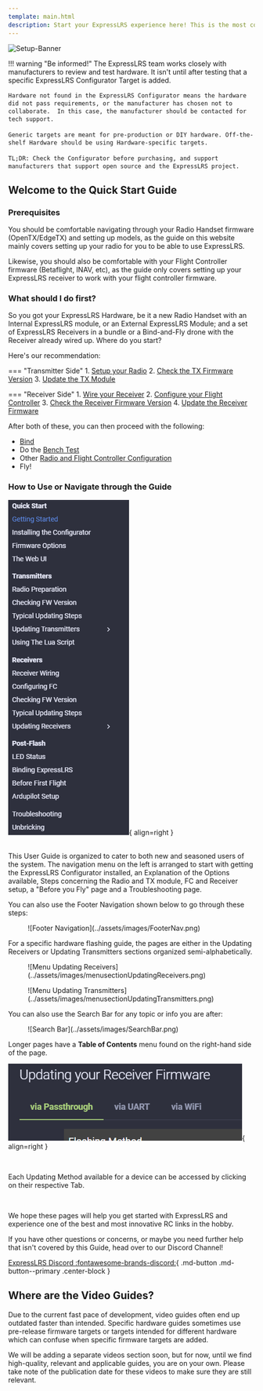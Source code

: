 ```yaml
---
template: main.html
description: Start your ExpressLRS experience here! This is the most comprehensive guide to get you flying on ExpressLRS.
---
```


![Setup-Banner](https://raw.githubusercontent.com/ExpressLRS/ExpressLRS-hardware/master/img/quick-start.png)

!!! warning "Be informed!"
    The ExpressLRS team works closely with manufacturers to review and test hardware.  It isn't until after testing that a specific ExpressLRS Configurator Target is added.

    Hardware not found in the ExpressLRS Configurator means the hardware did not pass requirements, or the manufacturer has chosen not to collaborate.  In this case, the manufacturer should be contacted for tech support.

    Generic targets are meant for pre-production or DIY hardware. Off-the-shelf Hardware should be using Hardware-specific targets.

    TL;DR: Check the Configurator before purchasing, and support manufacturers that support open source and the ExpressLRS project. 

## Welcome to the Quick Start Guide

### Prerequisites

You should be comfortable navigating through your Radio Handset firmware (OpenTX/EdgeTX) and setting up models, as the guide on this website mainly covers setting up your radio for you to be able to use ExpressLRS.
    
Likewise, you should also be comfortable with your Flight Controller firmware (Betaflight, INAV, etc), as the guide only covers setting up your ExpressLRS receiver to work with your flight controller firmware.

### What should I do first?

So you got your ExpressLRS Hardware, be it a new Radio Handset with an Internal ExpressLRS module, or an External ExpressLRS Module; and a set of ExpressLRS Receivers in a bundle or a Bind-and-Fly drone with the Receiver already wired up. Where do you start?

Here's our recommendation:

=== "Transmitter Side"
    1. [Setup your Radio](transmitters/tx-prep.md)
    2. [Check the TX Firmware Version](transmitters/firmware-version.md)
    3. [Update the TX Module](transmitters/updating.md)

=== "Receiver Side"
    1. [Wire your Receiver](receivers/wiring-up.md)
    2. [Configure your Flight Controller](receivers/configuring-fc.md)
    3. [Check the Receiver Firmware Version](receivers/firmware-version.md)
    4. [Update the Receiver Firmware](receivers/updating.md)

After both of these, you can then proceed with the following:

- [Bind](binding.md)
- Do the [Bench Test](pre-1stflight.md#bench-test)
- Other [Radio and Flight Controller Configuration](pre-1stflight.md)
- Fly!

### How to Use or Navigate through the Guide

![Guide Structure](../assets/images/PageOrder.png){ align=right }

<br />
This User Guide is organized to cater to both new and seasoned users of the system. The navigation menu on the left is arranged to start with getting the ExpressLRS Configurator installed, an Explanation of the Options available, Steps concerning the Radio and TX module, FC and Receiver setup, a "Before you Fly" page and a Troubleshooting page.

<br clear="right" />

You can also use the Footer Navigation shown below to go through these steps:

<figure markdown>
![Footer Navigation](../assets/images/FooterNav.png)
</figure>

For a specific hardware flashing guide, the pages are either in the Updating Receivers or Updating Transmitters sections organized semi-alphabetically. 

<figure markdown>
![Menu Updating Receivers](../assets/images/menusectionUpdatingReceivers.png)
</figure>

<figure markdown>
![Menu Updating Transmitters](../assets/images/menusectionUpdatingTransmitters.png)
</figure>

You can also use the Search Bar for any topic or info you are after:

<figure markdown>
![Search Bar](../assets/images/SearchBar.png)
</figure>

Longer pages have a **Table of Contents** menu found on the right-hand side of the page.

![Search Bar](../assets/images/website-tabbed.png){ align=right }

<br />

Each Updating Method available for a device can be accessed by clicking on their respective Tab.

<br clear="right">

We hope these pages will help you get started with ExpressLRS and experience one of the best and most innovative RC links in the hobby.

If you have other questions or concerns, or maybe you need further help that isn't covered by this Guide, head over to our Discord Channel!

[ExpressLRS Discord :fontawesome-brands-discord:](https://discord.gg/dS6ReFY){ .md-button .md-button--primary .center-block }

## Where are the Video Guides?

Due to the current fast pace of development, video guides often end up outdated faster than intended. Specific hardware guides sometimes use pre-release firmware targets or targets intended for different hardware which can confuse when specific firmware targets are added. 

We will be adding a separate videos section soon, but for now, until we find high-quality, relevant and applicable guides, you are on your own. Please take note of the publication date for these videos to make sure they are still relevant.
